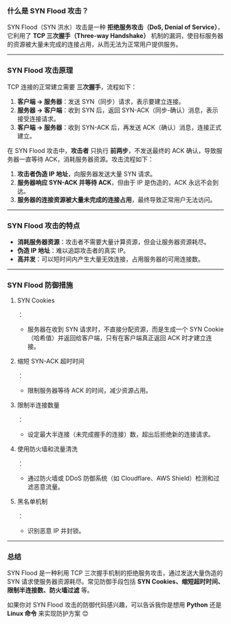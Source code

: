 ### 什么是 SYN Flood 攻击？

SYN Flood（SYN 洪水）攻击是一种 **拒绝服务攻击（DoS, Denial of Service）**，它利用了 **TCP 三次握手（Three-way Handshake）** 机制的漏洞，使目标服务器的资源被大量未完成的连接占用，从而无法为正常用户提供服务。

------

### **SYN Flood 攻击原理**

TCP 连接的正常建立需要 **三次握手**，流程如下：

1. **客户端 → 服务器**：发送 SYN（同步）请求，表示要建立连接。
2. **服务器 → 客户端**：收到 SYN 后，返回 SYN-ACK（同步-确认）消息，表示接受连接请求。
3. **客户端 → 服务器**：收到 SYN-ACK 后，再发送 ACK（确认）消息，连接正式建立。

在 SYN Flood 攻击中，**攻击者** 只执行 **前两步**，不发送最终的 ACK 确认，导致服务器一直等待 ACK，消耗服务器资源。攻击流程如下：

1. **攻击者伪造 IP 地址**，向服务器发送大量 SYN 请求。
2. **服务器响应 SYN-ACK 并等待 ACK**，但由于 IP 是伪造的，ACK 永远不会到达。
3. **服务器的连接资源被大量未完成的连接占用**，最终导致正常用户无法访问。

------

### **SYN Flood 攻击的特点**

- **消耗服务器资源**：攻击者不需要大量计算资源，但会让服务器资源耗尽。
- **伪造 IP 地址**：难以追踪攻击者的真实 IP。
- **高并发**：可以短时间内产生大量无效连接，占用服务器的可用连接数。

------

### **SYN Flood 防御措施**

1. SYN Cookies

   ： 

   - 服务器在收到 SYN 请求时，不直接分配资源，而是生成一个 SYN Cookie（哈希值）并返回给客户端，只有在客户端真正返回 ACK 时才建立连接。

2. 缩短 SYN-ACK 超时时间

   ： 

   - 限制服务器等待 ACK 的时间，减少资源占用。

3. 限制半连接数量

   ： 

   - 设定最大半连接（未完成握手的连接）数，超出后拒绝新的连接请求。

4. 使用防火墙和流量清洗

   ： 

   - 通过防火墙或 DDoS 防御系统（如 Cloudflare、AWS Shield）检测和过滤恶意流量。

5. 黑名单机制

   ： 

   - 识别恶意 IP 并封锁。

------

### **总结**

SYN Flood 是一种利用 TCP 三次握手机制的拒绝服务攻击，通过发送大量伪造的 SYN 请求使服务器资源耗尽。常见防御手段包括 **SYN Cookies、缩短超时时间、限制半连接数、防火墙过滤** 等。

如果你对 SYN Flood 攻击的防御代码感兴趣，可以告诉我你是想用 **Python** 还是 **Linux 命令** 来实现防护方案 😊